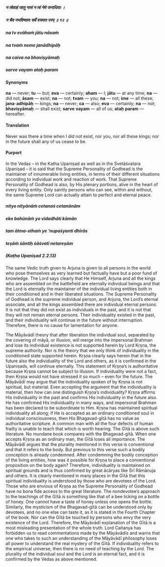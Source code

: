 ##### न त्वेवाहं जातु नासं न त्वं नेमे जनाधिपाः ।
##### न चैव नभविष्यामः सर्वे वयमतः परम् ॥ १२ ॥

##### na tv evāhaṁ jātu nāsaṁ
##### na tvaṁ neme janādhipāḥ
##### na caiva na bhaviṣyāmaḥ
##### sarve vayam ataḥ param

#### Synonyms

**na** — never; **tu** — but; **eva** — certainly; **aham** — I; **jātu** — at any time; **na** — did not; **āsam** — exist; **na** — not; **tvam** — you; **na** — not; **ime** — all these; **jana**-**adhipāḥ** — kings; **na** — never; **ca** — also; **eva** — certainly; **na** — not; **bhaviṣyāmaḥ** — shall exist; **sarve** **vayam** — all of us; **ataḥ** **param** — hereafter.

#### Translation

Never was there a time when I did not exist, nor you, nor all these kings; nor in the future shall any of us cease to be.

#### Purport

In the Vedas – in the Kaṭha Upaniṣad as well as in the Śvetāśvatara Upaniṣad – it is said that the Supreme Personality of Godhead is the maintainer of innumerable living entities, in terms of their different situations according to individual work and reaction of work. That Supreme Personality of Godhead is also, by His plenary portions, alive in the heart of every living entity. Only saintly persons who can see, within and without, the same Supreme Lord can actually attain to perfect and eternal peace.

##### nityo nityānāṁ cetanaś cetanānām
##### eko bahūnāṁ yo vidadhāti kāmān
##### tam ātma-sthaṁ ye ’nupaśyanti dhīrās
##### teṣāṁ śāntiḥ śāśvatī netareṣām

##### (Kaṭha Upaniṣad 2.2.13)

The same Vedic truth given to Arjuna is given to all persons in the world who pose themselves as very learned but factually have but a poor fund of knowledge. The Lord says clearly that He Himself, Arjuna and all the kings who are assembled on the battlefield are eternally individual beings and that the Lord is eternally the maintainer of the individual living entities both in their conditioned and in their liberated situations. The Supreme Personality of Godhead is the supreme individual person, and Arjuna, the Lord’s eternal associate, and all the kings assembled there are individual eternal persons. It is not that they did not exist as individuals in the past, and it is not that they will not remain eternal persons. Their individuality existed in the past, and their individuality will continue in the future without interruption. Therefore, there is no cause for lamentation for anyone.

The Māyāvādī theory that after liberation the individual soul, separated by the covering of māyā, or illusion, will merge into the impersonal Brahman and lose its individual existence is not supported herein by Lord Kṛṣṇa, the supreme authority. Nor is the theory that we only think of individuality in the conditioned state supported herein. Kṛṣṇa clearly says herein that in the future also the individuality of the Lord and others, as it is confirmed in the Upaniṣads, will continue eternally. This statement of Kṛṣṇa’s is authoritative because Kṛṣṇa cannot be subject to illusion. If individuality were not a fact, then Kṛṣṇa would not have stressed it so much – even for the future. The Māyāvādī may argue that the individuality spoken of by Kṛṣṇa is not spiritual, but material. Even accepting the argument that the individuality is material, then how can one distinguish Kṛṣṇa’s individuality? Kṛṣṇa affirms His individuality in the past and confirms His individuality in the future also. He has confirmed His individuality in many ways, and impersonal Brahman has been declared to be subordinate to Him. Kṛṣṇa has maintained spiritual individuality all along; if He is accepted as an ordinary conditioned soul in individual consciousness, then His Bhagavad-gītā has no value as authoritative scripture. A common man with all the four defects of human frailty is unable to teach that which is worth hearing. The Gītā is above such literature. No mundane book compares with the Bhagavad-gītā. When one accepts Kṛṣṇa as an ordinary man, the Gītā loses all importance. The Māyāvādī argues that the plurality mentioned in this verse is conventional and that it refers to the body. But previous to this verse such a bodily conception is already condemned. After condemning the bodily conception of the living entities, how was it possible for Kṛṣṇa to place a conventional proposition on the body again? Therefore, individuality is maintained on spiritual grounds and is thus confirmed by great ācāryas like Śrī Rāmānuja and others. It is clearly mentioned in many places in the Gītā that this spiritual individuality is understood by those who are devotees of the Lord. Those who are envious of Kṛṣṇa as the Supreme Personality of Godhead have no bona fide access to the great literature. The nondevotee’s approach to the teachings of the Gītā is something like that of a bee licking on a bottle of honey. One cannot have a taste of honey unless one opens the bottle. Similarly, the mysticism of the Bhagavad-gītā can be understood only by devotees, and no one else can taste it, as it is stated in the Fourth Chapter of the book. Nor can the Gītā be touched by persons who envy the very existence of the Lord. Therefore, the Māyāvādī explanation of the Gītā is a most misleading presentation of the whole truth. Lord Caitanya has forbidden us to read commentations made by the Māyāvādīs and warns that one who takes to such an understanding of the Māyāvādī philosophy loses all power to understand the real mystery of the Gītā. If individuality refers to the empirical universe, then there is no need of teaching by the Lord. The plurality of the individual soul and the Lord is an eternal fact, and it is confirmed by the Vedas as above mentioned.